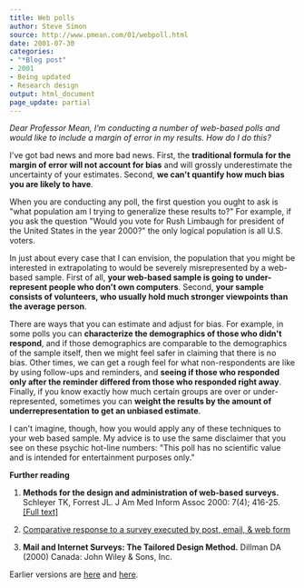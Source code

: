 ```yaml
--- 
title: Web polls
author: Steve Simon 
source: http://www.pmean.com/01/webpoll.html
date: 2001-07-30 
categories:
- "*Blog post"
- 2001
- Being updated
- Research design 
output: html_document 
page_update: partial 
---
```


*Dear Professor Mean, I'm conducting a number of web-based polls and would like to include a margin of error in my results. How do I do this?*

I've got bad news and more bad news. First, the **traditional formula for the margin of error will not account for bias** and will grossly underestimate the uncertainty of your estimates. Second, **we can't quantify how much bias you are likely to have**.

When you are conducting any poll, the first question you ought to ask is "what population am I trying to generalize these results to?" For example, if you ask the question "Would you vote for Rush Limbaugh for president of the United States in the year 2000?" the only logical population is all U.S. voters.

In just about every case that I can envision, the population that you might be interested in extrapolating to would be severely misrepresented by a web-based sample. First of all, **your web-based sample is going to under-represent people who don't own computers**. Second, **your sample consists of volunteers, who usually hold much stronger viewpoints than the average person**.

There are ways that you can estimate and adjust for bias. For example, in some polls you can **characterize the demographics of those who didn't respond**, and if those demographics are comparable to the demographics of the sample itself, then we might feel safer in claiming that there is no bias. Other times, we can get a rough feel for what non-respondents are like by using follow-ups and reminders, and **seeing if those who responded only after the reminder differed from those who responded right away**. Finally, if you know exactly how much certain groups are over or under-represented, sometimes you can **weight the results by the amount of underrepresentation to get an unbiased estimate**.

I can't imagine, though, how you would apply any of these techniques to your web based sample. My advice is to use the same disclaimer that you see on these psychic hot-line numbers: "This poll has no scientific value and is intended for entertainment purposes only."

**Further reading**

1.  **Methods for the design and administration of web-based surveys.** Schleyer TK, Forrest JL. J Am Med Inform Assoc 2000: 7(4); 416-25. [[Full text]](http://www.pubmedcentral.nih.gov/articlerender.fcgi?artid=61445)

2.  [Comparative response to a survey executed by post, email, & web form](../category/InterestingArticles.html#CoReSu) 

3.  **Mail and Internet Surveys: The Tailored Design Method.** Dillman DA (2000) Canada: John Wiley & Sons, Inc.

Earlier versions are [here][sim1] and [here][sim2].
 
[sim1]: http://www.pmean.com/01/webpoll.html
[sim2]: http://new.pmean.com/web-poll-problems/
